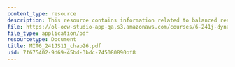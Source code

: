 ```yaml
---
content_type: resource
description: This resource contains information related to balanced realization.
file: https://ol-ocw-studio-app-qa.s3.amazonaws.com/courses/6-241j-dynamic-systems-and-control-spring-2011/7f6754029d6945bd3bdc745080890bf8_MIT6_241JS11_chap26.pdf
file_type: application/pdf
resourcetype: Document
title: MIT6_241JS11_chap26.pdf
uid: 7f675402-9d69-45bd-3bdc-745080890bf8
---
```

